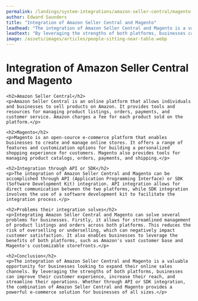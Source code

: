 ```yaml
---
permalink: /landings/system-integrations/amazon-seller-central/magento
author: Edward Saunders
title: "Integration of Amazon Seller Central and Magento"
leadhead: "The integration of Amazon Seller Central and Magento is a valuable opportunity for businesses looking to expand their online sales channels"
leadtext: "By leveraging the strengths of both platforms, businesses can improve their customer experience, increase their reach, and streamline their operations. Whether through API or SDK integration, the combination of Amazon Seller Central and Magento provides a powerful e-commerce solution for businesses of all sizes."
image: /assets/images/articles/people-sitting-near-table.webp
---
```

<div class="arttext">	<h1>Integration of Amazon Seller Central and Magento</h1>

	<h2>Amazon Seller Central</h2>
	<p>Amazon Seller Central is an online platform that allows individuals and businesses to sell products on Amazon. It provides tools and resources for managing product listings, orders, payments, and customer service. Amazon charges a fee for each product sold on the platform.</p>

	<h2>Magento</h2>
	<p>Magento is an open-source e-commerce platform that enables businesses to create and manage online stores. It offers a range of features and customization options for building a personalized shopping experience for customers. Magento also provides tools for managing product catalogs, orders, payments, and shipping.</p>

	<h2>Integration through API or SDK</h2>
	<p>The integration of Amazon Seller Central and Magento can be accomplished through API (Application Programming Interface) or SDK (Software Development Kit) integration. API integration allows for direct communication between the two platforms, while SDK integration involves the use of a software development kit to facilitate the integration process.</p>

	<h2>Problems their integration solves</h2>
	<p>Integrating Amazon Seller Central and Magento can solve several problems for businesses. Firstly, it allows for streamlined management of product listings and orders across both platforms. This reduces the risk of overselling or underselling, which can negatively impact customer satisfaction. It also enables businesses to leverage the benefits of both platforms, such as Amazon's vast customer base and Magento's customizable storefronts.</p>

	<h2>Conclusion</h2>
	<p>The integration of Amazon Seller Central and Magento is a valuable opportunity for businesses looking to expand their online sales channels. By leveraging the strengths of both platforms, businesses can improve their customer experience, increase their reach, and streamline their operations. Whether through API or SDK integration, the combination of Amazon Seller Central and Magento provides a powerful e-commerce solution for businesses of all sizes.</p>

</div>